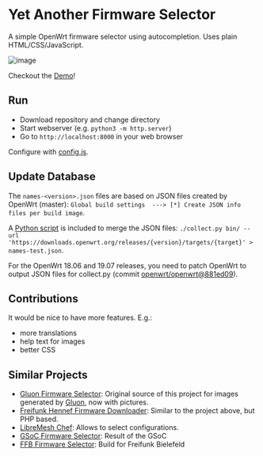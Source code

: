 # Yet Another Firmware Selector

A simple OpenWrt firmware selector using autocompletion. Uses plain
HTML/CSS/JavaScript.

![image](misc/screenshot.png)

Checkout the [Demo](https://mwarning.github.io/yet_another_firmware_selector/)!

## Run

* Download repository and change directory
* Start webserver (e.g. `python3 -m http.server`)
* Go to `http://localhost:8000` in your web browser

Configure with [config.js](config.js).

## Update Database

The `names-<version>.json` files are based on JSON files created by OpenWrt
(master): `Global build settings  ---> [*] Create JSON info files per build
image`.

A [Python script](misc/collect.py) is included to merge the JSON files:
`./collect.py bin/ --url
'https://downloads.openwrt.org/releases/{version}/targets/{target}' >
names-test.json`.

For the OpenWrt 18.06 and 19.07 releases, you need to patch OpenWrt to output JSON files for collect.py (commit [openwrt/openwrt@881ed09](https://github.com/openwrt/openwrt/commit/881ed09ee6e23f6c224184bb7493253c4624fb9f)).

## Contributions

It would be nice to have more features. E.g.:

* more translations
* help text for images
* better CSS

## Similar Projects

- [Gluon Firmware Selector](https://github.com/freifunk-darmstadt/gluon-firmware-selector): Original source of this project for images generated by [Gluon](https://github.com/freifunk-gluon/), now with pictures.
- [Freifunk Hennef Firmware Downloader](https://github.com/Freifunk-Hennef/ffhef-fw-dl): Similar to the project above, but PHP based.
- [LibreMesh Chef](https://github.com/libremesh/chef/): Allows to select configurations.
- [GSoC Firmware Selector](https://github.com/sudhanshu16/openwrt-firmware-selector/): Result of the GSoC
- [FFB Firmware Selector](https://github.com/freifunk-bielefeld/firmware-selector): Build for Freifunk Bielefeld
